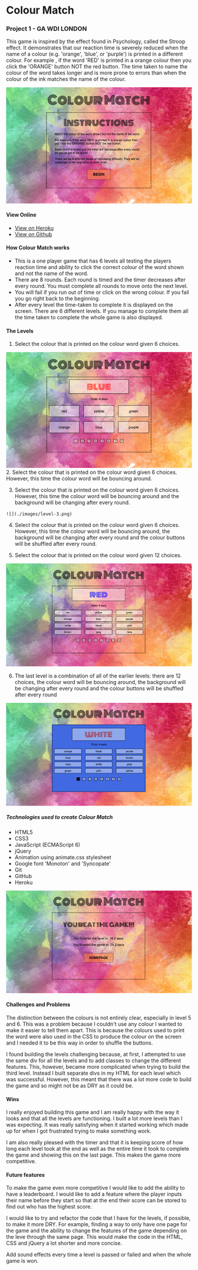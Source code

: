 # Colour Match

### Project 1 - GA WDI LONDON

This game is inspired by the effect found in Psychology, called the Stroop effect. It demonstrates that our reaction time is severely reduced when the name of a colour (e.g. 'orange', 'blue', or 'purple') is printed in a different colour. For example , if the word 'RED' is printed in a orange colour then you click the 'ORANGE' button NOT the red button. The time taken to name the colour of the word takes longer and is more prone to errors than when the colour of the ink matches the name of the colour.

![](./images/instructions-page.png)

#### View Online
- [View on Heroku](http://colour-match-game.herokuapp.com/)
- [View on Github](https://github.com/amadeakimmins/wdi-first-project.git)

#### How Colour Match works

- This is a one player game that has 6 levels all testing the players reaction time and ability to click the correct colour of the word shown and not the name of the word.
- There are 8 rounds. Each round is timed and the timer decreases after every round. You must complete all rounds to move onto the next level.
- You will fail if you run out of time or click on the wrong colour. If you fail you go right back to the beginning.
- After every level the time-taken to complete it is displayed on the screen. There are 6 different levels. If you manage to complete them all the time taken to complete the whole game is also displayed.

#### The Levels

  1. Select the colour that is printed on the colour word given 6 choices.

  ![](./images/level-1.png)
  2. Select the colour that is printed on the colour word given 6 choices. However, this time the colour word will be bouncing around.

  3. Select the colour that is printed on the colour word given 6 choices. However, this time the colour word will be bouncing around and the background will be changing after every round.

    ![](./images/level-3.png)

  4. Select the colour that is printed on the colour word given 6 choices. However, this time the colour word will be bouncing around, the background will be changing after every round and the colour buttons will be shuffled after every round.

  5. Select the colour that is printed on the colour word given 12 choices.

  ![](./images/level-5.png)

  6. The last level is a combination of all of the earlier levels: there are 12 choices, the colour word will be bouncing around, the background will be changing after every round and the colour buttons will be shuffled after every round

  ![](./images/level-6.png)


##### Technologies used to create Colour Match
- HTML5
- CSS3
- JavaScript (ECMAScript 6)
- jQuery
- Animation using animate.css stylesheet
- Google font 'Monoton' and 'Syncopate'
- Git
- GitHub
- Heroku

![](./images/finished-game.png)

#### Challenges and Problems

The distinction between the colours is not entirely clear, especially in level 5 and 6. This was a problem because I couldn't use any colour I wanted to make it easier to tell them apart. This is because the colours used to print the word were also used in the CSS to produce the colour on the screen and I needed it to be this way in order to shuffle the buttons.

I found building the levels challenging because, at first, I attempted to use the same div for all the levels and to add classes to change the different features. This, however, became more complicated when trying to build the third level. Instead I built separate divs in my HTML for each level which was successful. However, this meant that there was a lot more code to build the game and so might not be as DRY as it could be.

#### Wins

I really enjoyed building this game and I am really happy with the way it looks and that all the levels are functioning. I built a lot more levels than I was expecting. It was really satisfying when it started working which made up for when I got frustrated trying to make something work.

I am also really pleased with the timer and that it is keeping score of how long each level took at the end as well as the entire time it took to complete the game and showing this on the last page. This makes the game more competitive.


#### Future features

To make the game even more competitive I would like to add the ability to have a leaderboard. I would like to add a feature where the player inputs their name before they start so that at the end their score can be stored to find out who has the highest score.

I would like to try and refactor the code that I have for the levels, if possible, to make it more DRY. For example, finding a way to only have one page for the game and the ability to change the features of the game depending on the leve through the same page. This would make the code in the HTML, CSS and jQuery a lot shorter and more concise.

Add sound effects every time a level is passed or failed and when the whole game is won.
